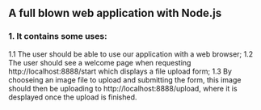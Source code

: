 

## A full blown web application with Node.js

### 1. It contains some uses:
1.1 The user should be able to use our application with a web browser;
1.2 The user should see a welcome page when requesting http://localhost:8888/start which displays a file upload form;
1.3 By chooseing an image file to upload and submitting the form, this image should then be uploading to http://localhost:8888/upload, where it is desplayed once the upload is finished.

